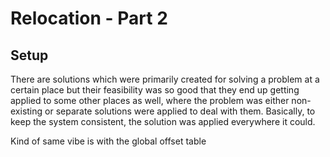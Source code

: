 # Relocation - Part 2

## Setup

There are solutions which were primarily created for solving a problem at a certain place but their feasibility was so good that they end up getting applied to some other places as well, where the problem was either non-existing or separate solutions were applied to deal with them. Basically, to keep the system consistent, the solution was applied everywhere it could.

Kind of same vibe is with the global offset table
